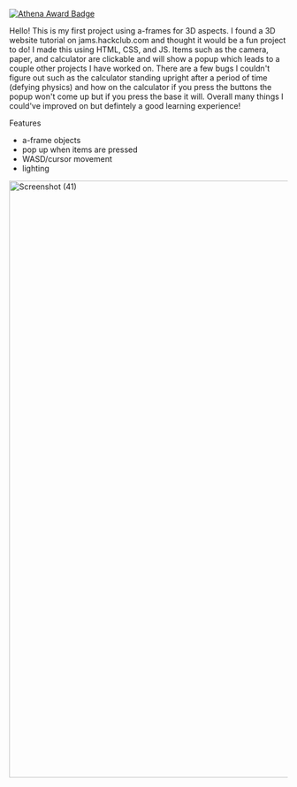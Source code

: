 [![Athena Award Badge](https://img.shields.io/endpoint?url=https%3A%2F%2Faward.athena.hackclub.com%2Fapi%2Fbadge)](https://award.athena.hackclub.com?utm_source=readme)

Hello! This is my first project using a-frames for 3D aspects. I found a 3D website tutorial on jams.hackclub.com and thought it would be a fun project to do! I made this using HTML, CSS, and JS. Items such as the camera, paper, and calculator are clickable and will show a popup which leads to a couple other projects I have worked on. There are a few bugs I couldn't figure out such as the calculator standing upright after a period of time (defying physics) and how on the calculator if you press the buttons the popup won't come up but if you press the base it will. Overall many things I could've improved on but defintely a good learning experience!

Features 
- a-frame objects
- pop up when items are pressed
- WASD/cursor movement
- lighting

  

<img width="1920" height="1080" alt="Screenshot (41)" src="https://github.com/user-attachments/assets/f296a589-4935-491b-882f-15a9bd21c686" />



